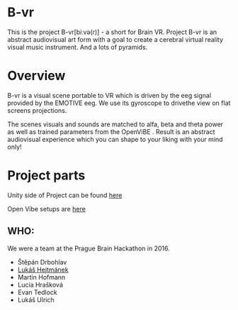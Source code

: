# B-vr

This is the project B-vr[biːvə(r)] - a short for Brain VR. Project B-vr is an abstract audiovisual art form with a goal to create a cerebral virtual reality visual music instrument. And a lots of pyramids.

# Overview
B-vr is a visual scene portable to VR which is driven by the eeg signal provided by the EMOTIVE eeg. We use its gyroscope to drivethe view on flat screens projections. 

The scenes visuals and sounds are matched to alfa, beta and theta power as well as trained parameters from the OpenViBE . Result is an abstract audiovisual experience which you can shape to your liking with your mind only!

# Project parts
Unity side of Project can be found [here](https://github.com/hejtmy/hackbrain-eeg2vr/)

Open Vibe setups are [here](#)

## WHO:

We were a team at the Prague Brain Hackathon in 2016. 
* Štěpán Drbohlav
* [Lukáš Hejtmánek](https://github.com/hejtmy/)
* Martin Hofmann
* Lucia Hrašková
* Evan Tedlock
* Lukáš Ulrich
